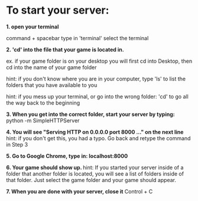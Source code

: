 <h1>To start your server:</h1>

<b>1. open your terminal</b>

command + spacebar
type in 'terminal'
select the terminal

<b>2. 'cd' into the file that your game is located in.</b>

ex. if your game folder is on your desktop you will first cd into Desktop, then cd into the name of your game folder

hint: if you don't know where you are in your computer, type 'ls' to list the folders that you have available to you

hint: if you mess up your terminal, or go into the wrong folder:
'cd' to go all the way back to the beginning

<b>3. When you get into the correct folder, start your server by typing:</b>
python -m SimpleHTTPServer

<b>4. You will see "Serving HTTP on 0.0.0.0 port 8000 ..." on the next line</b>
hint: if you don't get this, you had a typo. Go back and retype the command in Step 3

<b>5. Go to Google Chrome, type in: localhost:8000</b>

<b>6. Your game should show up. </b>
hint: If you started your server inside of a folder that another folder is located, you will see a list of folders inside of that folder. Just select the game folder and your game should appear.

<b>7. When you are done with your server, close it</b>
    Control + C
